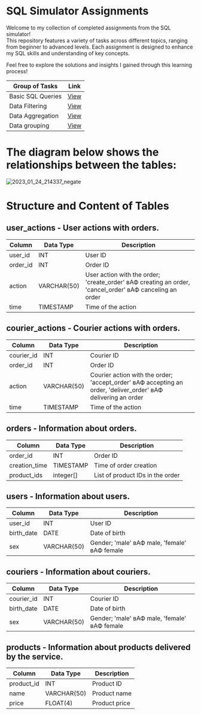 # SQL Simulator Assignments

Welcome to my collection of completed assignments from the SQL simulator!  
This repository features a variety of tasks across different topics, ranging from beginner to advanced levels. Each assignment is designed to enhance my SQL skills and understanding of key concepts.  

Feel free to explore the solutions and insights I gained through this learning process!

| Group of Tasks   |Link                                                                          |
|------------------|------------------------------------------------------------------------------|
| Basic SQL Queries| [View](sql_simulator_basic_sql_queries.md) |
| Data Filtering| [View](sql_simulator_data_filtering.md) |
| Data Aggregation| [View](sql_simulator_data_aggregation.md) |
| Data grouping| [View](sql_simulator_data_grouping.md) |


# The diagram below shows the relationships between the tables:
![2023_01_24_214337_negate](https://github.com/user-attachments/assets/67e1bf10-e3d4-4aa9-bb3e-37a65d3d729b)

# Structure and Content of Tables

## user_actions -  User actions with orders.

| Column      | Data Type     | Description                                                        |
|-------------|----------------|--------------------------------------------------------------------|
| user_id     | INT            | User ID                                                           |
| order_id    | INT            | Order ID                                                          |
| action      | VARCHAR(50)    | User action with the order; 'create_order' вАФ creating an order, 'cancel_order' вАФ canceling an order |
| time        | TIMESTAMP      | Time of the action                                                |

## courier_actions - Courier actions with orders.

| Column      | Data Type     | Description                                                        |
|-------------|----------------|--------------------------------------------------------------------|
| courier_id  | INT            | Courier ID                                                        |
| order_id    | INT            | Order ID                                                          |
| action      | VARCHAR(50)    | Courier action with the order; 'accept_order' вАФ accepting an order, 'deliver_order' вАФ delivering an order |
| time        | TIMESTAMP      | Time of the action                                                |

## orders - Information about orders.

| Column          | Data Type     | Description                                                  |
|-----------------|----------------|--------------------------------------------------------------|
| order_id        | INT            | Order ID                                                   |
| creation_time   | TIMESTAMP      | Time of order creation                                     |
| product_ids     | integer[]      | List of product IDs in the order                          |

## users - Information about users.

| Column      | Data Type     | Description                                                  |
|-------------|----------------|--------------------------------------------------------------|
| user_id     | INT            | User ID                                                   |
| birth_date  | DATE           | Date of birth                                             |
| sex         | VARCHAR(50)    | Gender; 'male' вАФ male, 'female' вАФ female                  |

## couriers - Information about couriers.

| Column      | Data Type     | Description                                                  |
|-------------|----------------|--------------------------------------------------------------|
| courier_id  | INT            | Courier ID                                                |
| birth_date  | DATE           | Date of birth                                            |
| sex         | VARCHAR(50)    | Gender; 'male' вАФ male, 'female' вАФ female                  |

## products - Information about products delivered by the service.

| Column      | Data Type     | Description                                                  |
|-------------|----------------|--------------------------------------------------------------|
| product_id  | INT            | Product ID                                               |
| name        | VARCHAR(50)    | Product name                                            |
| price       | FLOAT(4)       | Product price                                           |

